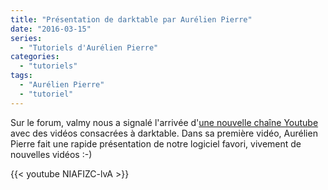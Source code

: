 ```yaml
---
title: "Présentation de darktable par Aurélien Pierre"
date: "2016-03-15"
series:
  - "Tutoriels d'Aurélien Pierre"
categories: 
  - "tutoriels"
tags: 
  - "Aurélien Pierre"
  - "tutoriel"
---
```


Sur le forum, valmy nous a signalé l'arrivée d'[une nouvelle chaîne Youtube](https://www.youtube.com/channel/UCmsSn3fujI81EKEr4NLxrcg/featured) avec des vidéos consacrées à darktable. Dans sa première vidéo, Aurélien Pierre fait une rapide présentation de notre logiciel favori, vivement de nouvelles vidéos :-)

 

{{< youtube NIAFIZC-lvA >}}
